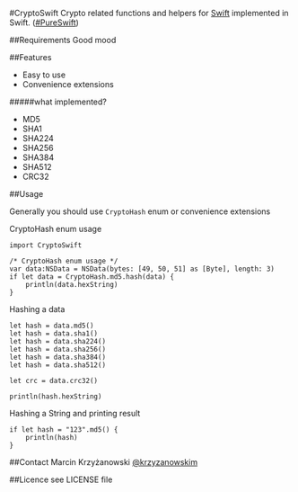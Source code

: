 #CryptoSwift
Crypto related functions and helpers for [Swift](https://developer.apple.com/swift/) implemented in Swift. ([#PureSwift](https://twitter.com/hashtag/pureswift))

##Requirements
Good mood

##Features

- Easy to use
- Convenience extensions

#####what implemented?
- MD5
- SHA1
- SHA224
- SHA256
- SHA384
- SHA512
- CRC32

##Usage

Generally you should use `CryptoHash` enum or convenience extensions

CryptoHash enum usage

    import CryptoSwift
    
    /* CryptoHash enum usage */
    var data:NSData = NSData(bytes: [49, 50, 51] as [Byte], length: 3)
    if let data = CryptoHash.md5.hash(data) {
        println(data.hexString)
    }
    
Hashing a data
	
	let hash = data.md5()
	let hash = data.sha1()
    let hash = data.sha224()
	let hash = data.sha256()
	let hash = data.sha384()
	let hash = data.sha512()
	
	let crc = data.crc32()
	
	println(hash.hexString)
	
Hashing a String and printing result

    if let hash = "123".md5() {
        println(hash)
    }
    
##Contact
Marcin Krzyżanowski [@krzyzanowskim](http://twitter.com/krzyzanowskim)

##Licence
see LICENSE file